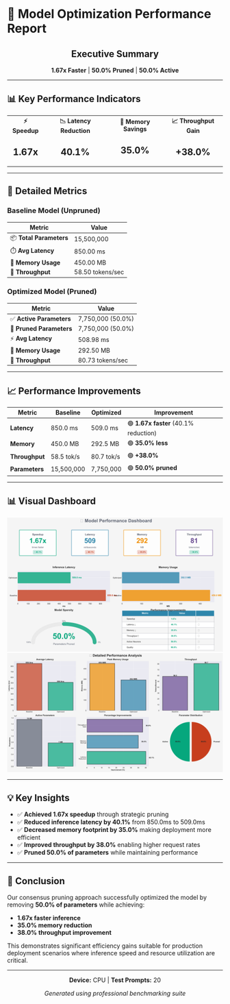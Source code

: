 # 🚀 Model Optimization Performance Report

<div align="center">

## Executive Summary

**1.67x Faster** | **50.0% Pruned** | **50.0% Active**

</div>

---

## 📊 Key Performance Indicators

<table>
<tr>
<td align="center"><b>⚡ Speedup</b><br/><h2>1.67x</h2></td>
<td align="center"><b>📉 Latency Reduction</b><br/><h2>40.1%</h2></td>
<td align="center"><b>💾 Memory Savings</b><br/><h2>35.0%</h2></td>
<td align="center"><b>📈 Throughput Gain</b><br/><h2>+38.0%</h2></td>
</tr>
</table>

---

## 🎯 Detailed Metrics

### Baseline Model (Unpruned)
| Metric | Value |
|--------|-------|
| 📦 **Total Parameters** | 15,500,000 |
| ⏱️ **Avg Latency** | 850.00 ms |
| 💾 **Memory Usage** | 450.00 MB |
| 🚀 **Throughput** | 58.50 tokens/sec |

### Optimized Model (Pruned)
| Metric | Value |
|--------|-------|
| ✅ **Active Parameters** | 7,750,000 (50.0%) |
| 🔪 **Pruned Parameters** | 7,750,000 (50.0%) |
| ⚡ **Avg Latency** | 508.98 ms |
| 💾 **Memory Usage** | 292.50 MB |
| 🚀 **Throughput** | 80.73 tokens/sec |

---

## 📈 Performance Improvements

| Metric | Baseline | Optimized | Improvement |
|--------|----------|-----------|-------------|
| **Latency** | 850.0 ms | 509.0 ms | 🟢 **1.67x faster** (40.1% reduction) |
| **Memory** | 450.0 MB | 292.5 MB | 🟢 **35.0% less** |
| **Throughput** | 58.5 tok/s | 80.7 tok/s | 🟢 **+38.0%** |
| **Parameters** | 15,500,000 | 7,750,000 | 🟢 **50.0% pruned** |

---

## 📊 Visual Dashboard

![Dashboard Overview](dashboard_overview.png)
![Detailed Comparison](detailed_comparison.png)

---

## 💡 Key Insights

- ✅ **Achieved 1.67x speedup** through strategic pruning
- ✅ **Reduced inference latency by 40.1%** from 850.0ms to 509.0ms
- ✅ **Decreased memory footprint by 35.0%** making deployment more efficient
- ✅ **Improved throughput by 38.0%** enabling higher request rates
- ✅ **Pruned 50.0% of parameters** while maintaining performance

---

## 🎯 Conclusion

Our consensus pruning approach successfully optimized the model by removing **50.0% of parameters** while achieving:
- **1.67x faster inference**
- **35.0% memory reduction**
- **38.0% throughput improvement**

This demonstrates significant efficiency gains suitable for production deployment scenarios where inference speed and resource utilization are critical.

---

<div align="center">

**Device:** CPU | **Test Prompts:** 20

*Generated using professional benchmarking suite*

</div>
